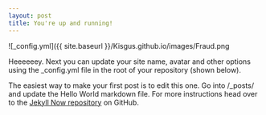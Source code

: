 ```yaml
---
layout: post
title: You're up and running!
---
```


![_config.yml]({{ site.baseurl }}/Kisgus.github.io/images/Fraud.png


Heeeeeey. Next you can update your site name, avatar and other options using the _config.yml file in the root of your repository (shown below).

The easiest way to make your first post is to edit this one. Go into /_posts/ and update the Hello World markdown file. For more instructions head over to the [Jekyll Now repository](https://github.com/barryclark/jekyll-now) on GitHub.
